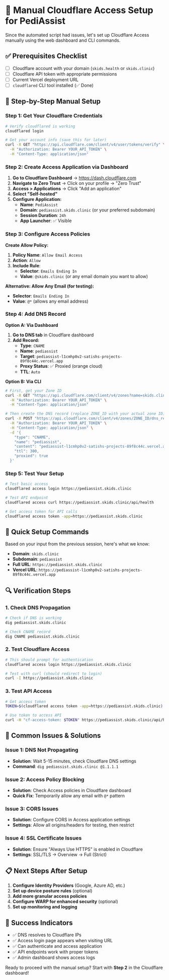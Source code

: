 # 🚀 Manual Cloudflare Access Setup for PediAssist

Since the automated script had issues, let's set up Cloudflare Access manually using the web dashboard and CLI commands.

## ✅ Prerequisites Checklist

- [ ] Cloudflare account with your domain (`skids.health` or `skids.clinic`)
- [ ] Cloudflare API token with appropriate permissions
- [ ] Current Vercel deployment URL
- [ ] `cloudflared` CLI tool installed (✅ Done)

## 🔧 Step-by-Step Manual Setup

### Step 1: Get Your Cloudflare Credentials

```bash
# Verify cloudflared is working
cloudflared login

# Get your account info (save this for later)
curl -X GET "https://api.cloudflare.com/client/v4/user/tokens/verify" \
  -H "Authorization: Bearer YOUR_API_TOKEN" \
  -H "Content-Type: application/json"
```

### Step 2: Create Access Application via Dashboard

1. **Go to Cloudflare Dashboard** → https://dash.cloudflare.com
2. **Navigate to Zero Trust** → Click on your profile → "Zero Trust"
3. **Access > Applications** → Click "Add an application"
4. **Select "Self-hosted"**
5. **Configure Application:**
   - **Name**: `PediAssist`
   - **Domain**: `pediassist.skids.clinic` (or your preferred subdomain)
   - **Session Duration**: `24h`
   - **App Launcher**: ✅ Visible

### Step 3: Configure Access Policies

**Create Allow Policy:**
1. **Policy Name**: `Allow Email Access`
2. **Action**: `Allow`
3. **Include Rule**: 
   - **Selector**: `Emails Ending In`
   - **Value**: `@skids.clinic` (or any email domain you want to allow)

**Alternative: Allow Any Email (for testing):**
- **Selector**: `Emails Ending In`
- **Value**: `@*` (allows any email address)

### Step 4: Add DNS Record

**Option A: Via Dashboard**
1. **Go to DNS tab** in Cloudflare dashboard
2. **Add Record:**
   - **Type**: `CNAME`
   - **Name**: `pediassist`
   - **Target**: `pediassist-l1cmhp0v2-satishs-projects-89f8c44c.vercel.app`
   - **Proxy Status**: ✅ Proxied (orange cloud)
   - **TTL**: `Auto`

**Option B: Via CLI**
```bash
# First, get your Zone ID
curl -X GET "https://api.cloudflare.com/client/v4/zones?name=skids.clinic" \
  -H "Authorization: Bearer YOUR_API_TOKEN" \
  -H "Content-Type: application/json"

# Then create the DNS record (replace ZONE_ID with your actual zone ID)
curl -X POST "https://api.cloudflare.com/client/v4/zones/ZONE_ID/dns_records" \
  -H "Authorization: Bearer YOUR_API_TOKEN" \
  -H "Content-Type: application/json" \
  -d '{
    "type": "CNAME",
    "name": "pediassist",
    "content": "pediassist-l1cmhp0v2-satishs-projects-89f8c44c.vercel.app",
    "ttl": 300,
    "proxied": true
  }'
```

### Step 5: Test Your Setup

```bash
# Test basic access
cloudflared access login https://pediassist.skids.clinic

# Test API endpoint
cloudflared access curl https://pediassist.skids.clinic/api/health

# Get access token for API calls
cloudflared access token -app=https://pediassist.skids.clinic
```

## 🎯 Quick Setup Commands

Based on your input from the previous session, here's what we know:

- **Domain**: `skids.clinic`
- **Subdomain**: `pediassist`
- **Full URL**: `https://pediassist.skids.clinic`
- **Vercel URL**: `https://pediassist-l1cmhp0v2-satishs-projects-89f8c44c.vercel.app`

## 🔍 Verification Steps

### 1. Check DNS Propagation
```bash
# Check if DNS is working
dig pediassist.skids.clinic

# Check CNAME record
dig CNAME pediassist.skids.clinic
```

### 2. Test Cloudflare Access
```bash
# This should prompt for authentication
cloudflared access login https://pediassist.skids.clinic

# Test with curl (should redirect to login)
curl -I https://pediassist.skids.clinic
```

### 3. Test API Access
```bash
# Get access token
TOKEN=$(cloudflared access token -app=https://pediassist.skids.clinic)

# Use token to access API
curl -H "cf-access-token: $TOKEN" https://pediassist.skids.clinic/api/health
```

## 🚨 Common Issues & Solutions

### Issue 1: DNS Not Propagating
- **Solution**: Wait 5-15 minutes, check Cloudflare DNS settings
- **Command**: `dig pediassist.skids.clinic @1.1.1.1`

### Issue 2: Access Policy Blocking
- **Solution**: Check Access policies in Cloudflare dashboard
- **Quick Fix**: Temporarily allow any email with `@*` pattern

### Issue 3: CORS Issues
- **Solution**: Configure CORS in Access application settings
- **Settings**: Allow all origins/headers for testing, then restrict

### Issue 4: SSL Certificate Issues
- **Solution**: Ensure "Always Use HTTPS" is enabled in Cloudflare
- **Settings**: SSL/TLS → Overview → Full (Strict)

## 📋 Next Steps After Setup

1. **Configure Identity Providers** (Google, Azure AD, etc.)
2. **Set up device posture rules** (optional)
3. **Add more granular access policies**
4. **Configure WARP for enhanced security** (optional)
5. **Set up monitoring and logging**

## 🎉 Success Indicators

- ✅ DNS resolves to Cloudflare IPs
- ✅ Access login page appears when visiting URL
- ✅ Can authenticate and access application
- ✅ API endpoints work with proper tokens
- ✅ Admin dashboard shows access logs

Ready to proceed with the manual setup? Start with **Step 2** in the Cloudflare dashboard!